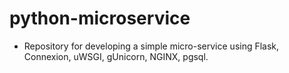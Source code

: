 # python-microservice
- Repository for developing a simple micro-service using Flask, Connexion, uWSGI, gUnicorn, NGINX, pgsql.
